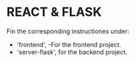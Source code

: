 # REACT & FLASK

Fin the corresponding instructiones under:

- 'frontend', -For the frontend project.
- 'server-flask', for the backend project.